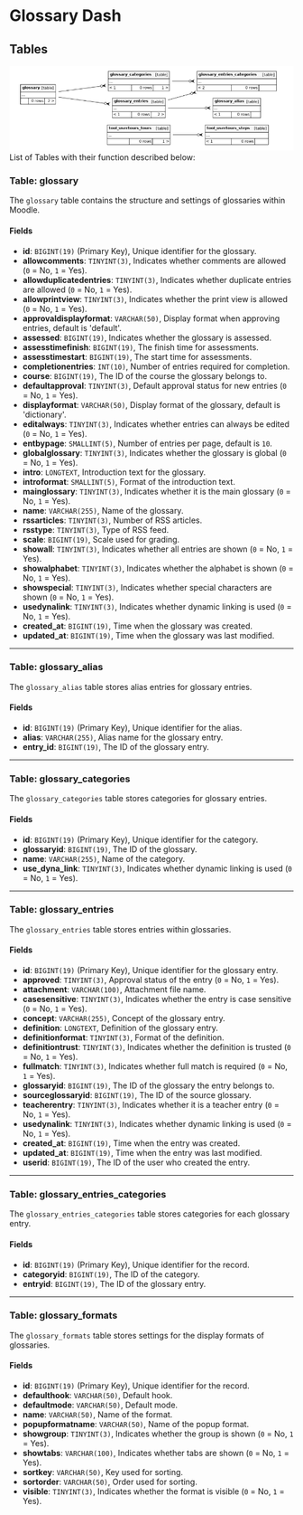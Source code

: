 # Glossary Dash

## Tables

![Relationships Diagram](RelationshipsDiagram.png)
List of Tables with their function described below:

### Table: glossary

The `glossary` table contains the structure and settings of glossaries within Moodle.

#### Fields

- **id**: `BIGINT(19)` (Primary Key), Unique identifier for the glossary.
- **allowcomments**: `TINYINT(3)`, Indicates whether comments are allowed (`0` = No, `1` = Yes).
- **allowduplicatedentries**: `TINYINT(3)`, Indicates whether duplicate entries are allowed (`0` = No, `1` = Yes).
- **allowprintview**: `TINYINT(3)`, Indicates whether the print view is allowed (`0` = No, `1` = Yes).
- **approvaldisplayformat**: `VARCHAR(50)`, Display format when approving entries, default is 'default'.
- **assessed**: `BIGINT(19)`, Indicates whether the glossary is assessed.
- **assesstimefinish**: `BIGINT(19)`, The finish time for assessments.
- **assesstimestart**: `BIGINT(19)`, The start time for assessments.
- **completionentries**: `INT(10)`, Number of entries required for completion.
- **course**: `BIGINT(19)`, The ID of the course the glossary belongs to.
- **defaultapproval**: `TINYINT(3)`, Default approval status for new entries (`0` = No, `1` = Yes).
- **displayformat**: `VARCHAR(50)`, Display format of the glossary, default is 'dictionary'.
- **editalways**: `TINYINT(3)`, Indicates whether entries can always be edited (`0` = No, `1` = Yes).
- **entbypage**: `SMALLINT(5)`, Number of entries per page, default is `10`.
- **globalglossary**: `TINYINT(3)`, Indicates whether the glossary is global (`0` = No, `1` = Yes).
- **intro**: `LONGTEXT`, Introduction text for the glossary.
- **introformat**: `SMALLINT(5)`, Format of the introduction text.
- **mainglossary**: `TINYINT(3)`, Indicates whether it is the main glossary (`0` = No, `1` = Yes).
- **name**: `VARCHAR(255)`, Name of the glossary.
- **rssarticles**: `TINYINT(3)`, Number of RSS articles.
- **rsstype**: `TINYINT(3)`, Type of RSS feed.
- **scale**: `BIGINT(19)`, Scale used for grading.
- **showall**: `TINYINT(3)`, Indicates whether all entries are shown (`0` = No, `1` = Yes).
- **showalphabet**: `TINYINT(3)`, Indicates whether the alphabet is shown (`0` = No, `1` = Yes).
- **showspecial**: `TINYINT(3)`, Indicates whether special characters are shown (`0` = No, `1` = Yes).
- **usedynalink**: `TINYINT(3)`, Indicates whether dynamic linking is used (`0` = No, `1` = Yes).
- **created_at**: `BIGINT(19)`, Time when the glossary was created.
- **updated_at**: `BIGINT(19)`, Time when the glossary was last modified.

---

### Table: glossary_alias

The `glossary_alias` table stores alias entries for glossary entries.

#### Fields

- **id**: `BIGINT(19)` (Primary Key), Unique identifier for the alias.
- **alias**: `VARCHAR(255)`, Alias name for the glossary entry.
- **entry_id**: `BIGINT(19)`, The ID of the glossary entry.

---

### Table: glossary_categories

The `glossary_categories` table stores categories for glossary entries.

#### Fields

- **id**: `BIGINT(19)` (Primary Key), Unique identifier for the category.
- **glossaryid**: `BIGINT(19)`, The ID of the glossary.
- **name**: `VARCHAR(255)`, Name of the category.
- **use_dyna_link**: `TINYINT(3)`, Indicates whether dynamic linking is used (`0` = No, `1` = Yes).

---

### Table: glossary_entries

The `glossary_entries` table stores entries within glossaries.

#### Fields

- **id**: `BIGINT(19)` (Primary Key), Unique identifier for the glossary entry.
- **approved**: `TINYINT(3)`, Approval status of the entry (`0` = No, `1` = Yes).
- **attachment**: `VARCHAR(100)`, Attachment file name.
- **casesensitive**: `TINYINT(3)`, Indicates whether the entry is case sensitive (`0` = No, `1` = Yes).
- **concept**: `VARCHAR(255)`, Concept of the glossary entry.
- **definition**: `LONGTEXT`, Definition of the glossary entry.
- **definitionformat**: `TINYINT(3)`, Format of the definition.
- **definitiontrust**: `TINYINT(3)`, Indicates whether the definition is trusted (`0` = No, `1` = Yes).
- **fullmatch**: `TINYINT(3)`, Indicates whether full match is required (`0` = No, `1` = Yes).
- **glossaryid**: `BIGINT(19)`, The ID of the glossary the entry belongs to.
- **sourceglossaryid**: `BIGINT(19)`, The ID of the source glossary.
- **teacherentry**: `TINYINT(3)`, Indicates whether it is a teacher entry (`0` = No, `1` = Yes).
- **usedynalink**: `TINYINT(3)`, Indicates whether dynamic linking is used (`0` = No, `1` = Yes).
- **created_at**: `BIGINT(19)`, Time when the entry was created.
- **updated_at**: `BIGINT(19)`, Time when the entry was last modified.
- **userid**: `BIGINT(19)`, The ID of the user who created the entry.

---

### Table: glossary_entries_categories

The `glossary_entries_categories` table stores categories for each glossary entry.

#### Fields

- **id**: `BIGINT(19)` (Primary Key), Unique identifier for the record.
- **categoryid**: `BIGINT(19)`, The ID of the category.
- **entryid**: `BIGINT(19)`, The ID of the glossary entry.

---

### Table: glossary_formats

The `glossary_formats` table stores settings for the display formats of glossaries.

#### Fields

- **id**: `BIGINT(19)` (Primary Key), Unique identifier for the record.
- **defaulthook**: `VARCHAR(50)`, Default hook.
- **defaultmode**: `VARCHAR(50)`, Default mode.
- **name**: `VARCHAR(50)`, Name of the format.
- **popupformatname**: `VARCHAR(50)`, Name of the popup format.
- **showgroup**: `TINYINT(3)`, Indicates whether the group is shown (`0` = No, `1` = Yes).
- **showtabs**: `VARCHAR(100)`, Indicates whether tabs are shown (`0` = No, `1` = Yes).
- **sortkey**: `VARCHAR(50)`, Key used for sorting.
- **sortorder**: `VARCHAR(50)`, Order used for sorting.
- **visible**: `TINYINT(3)`, Indicates whether the format is visible (`0` = No, `1` = Yes).
